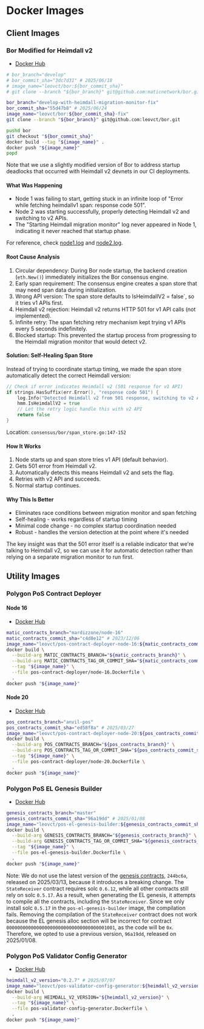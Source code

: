 # Docker Images

## Client Images

### Bor Modified for Heimdall v2

- [Docker Hub](https://hub.docker.com/r/leovct/bor)

```bash
# bor_branch="develop"
# bor_commit_sha="3dc7d31" # 2025/06/18
# image_name="leovct/bor:${bor_commit_sha}"
# git clone --branch "${bor_branch}" git@github.com:maticnetwork/bor.git

bor_branch="develop-with-heimdall-migration-monitor-fix"
bor_commit_sha="55d47b8" # 2025/06/24
image_name="leovct/bor:${bor_commit_sha}-fix"
git clone --branch "${bor_branch}" git@github.com:leovct/bor.git

pushd bor
git checkout "${bor_commit_sha}"
docker build --tag "${image_name}" .
docker push "${image_name}"
popd
```

Note that we use a slightly modified version of Bor to address startup deadlocks that occurred with Heimdall v2 devnets in our CI deployments.

#### What Was Happening

- Node 1 was failing to start, getting stuck in an infinite loop of "Error while fetching heimdallv1 span: response code 501".
- Node 2 was starting successfully, properly detecting Heimdall v2 and switching to v2 APIs.
- The "Starting Heimdall migration monitor" log never appeared in Node 1, indicating it never reached that startup phase.

For reference, check [node1.log](./node1.log) and [node2.log](./node2.log).

#### Root Cause Analysis

1. Circular dependency: During Bor node startup, the backend creation (`eth.New()`) immediately initializes the Bor consensus engine.
2. Early span requirement: The consensus engine creates a span store that may need span data during initialization.
3. Wrong API version: The span store defaults to IsHeimdallV2 = false`, so it tries v1 APIs first.
4. Heimdall v2 rejection: Heimdall v2 returns HTTP 501 for v1 API calls (not implemented).
5. Infinite retry: The span fetching retry mechanism kept trying v1 APIs every 5 seconds indefinitely.
6. Blocked startup: This prevented the startup process from progressing to the Heimdall migration monitor that would detect v2.

#### Solution: Self-Healing Span Store

Instead of trying to coordinate startup timing, we made the span store automatically detect the correct Heimdall version:

```go
// Check if error indicates Heimdall v2 (501 response for v1 API)
if strings.HasSuffix(err.Error(), "response code 501") {
    log.Info("Detected Heimdall v2 from 501 response, switching to v2 API")
    hmm.IsHeimdallV2 = true
    // Let the retry logic handle this with v2 API
    return false
}
```

Location: `consensus/bor/span_store.go:147-152`

#### How It Works

1. Node starts up and span store tries v1 API (default behavior).
2. Gets 501 error from Heimdall v2.
3. Automatically detects this means Heimdall v2 and sets the flag.
4. Retries with v2 API and succeeds.
5. Normal startup continues.

#### Why This Is Better

- Eliminates race conditions between migration monitor and span fetching
- Self-healing - works regardless of startup timing
- Minimal code change - no complex startup coordination needed
- Robust - handles the version detection at the point where it's needed

The key insight was that the 501 error itself is a reliable indicator that we're talking to Heimdall v2, so we can use it for automatic detection rather than relying on a separate migration monitor to run first.

## Utility Images

### Polygon PoS Contract Deployer

#### Node 16

- [Docker Hub](https://hub.docker.com/r/leovct/pos-contract-deployer-node-16)

```bash
matic_contracts_branch="mardizzone/node-16"
matic_contracts_commit_sha="c4d8e12" # 2023/12/06
image_name="leovct/pos-contract-deployer-node-16:${matic_contracts_commit_sha}"
docker build \
  --build-arg MATIC_CONTRACTS_BRANCH="${matic_contracts_branch}" \
  --build-arg MATIC_CONTRACTS_TAG_OR_COMMIT_SHA="${matic_contracts_commit_sha}" \
  --tag "${image_name}" \
  --file pos-contract-deployer/node-16.Dockerfile \
  .
docker push "${image_name}"
```

#### Node 20

- [Docker Hub](https://hub.docker.com/r/leovct/pos-contract-deployer-node-20)

```bash
pos_contracts_branch="anvil-pos"
pos_contracts_commit_sha="ed58f8a" # 2025/03/27
image_name="leovct/pos-contract-deployer-node-20:${pos_contracts_commit_sha}"
docker build \
  --build-arg POS_CONTRACTS_BRANCH="${pos_contracts_branch}" \
  --build-arg POS_CONTRACTS_TAG_OR_COMMIT_SHA="${pos_contracts_commit_sha}" \
  --tag "${image_name}" \
  --file pos-contract-deployer/node-20.Dockerfile \
  .
docker push "${image_name}"
```

### Polygon PoS EL Genesis Builder

- [Docker Hub](https://hub.docker.com/r/leovct/pos-el-genesis-builder)

```bash
genesis_contracts_branch="master"
genesis_contracts_commit_sha="96a19dd" # 2025/01/08
image_name="leovct/pos-el-genesis-builder:${genesis_contracts_commit_sha}"
docker build \
  --build-arg GENESIS_CONTRACTS_BRANCH="${genesis_contracts_branch}" \
  --build-arg GENESIS_CONTRACTS_TAG_OR_COMMIT_SHA="${genesis_contracts_commit_sha}" \
  --tag "${image_name}" \
  --file pos-el-genesis-builder.Dockerfile \
  .
docker push "${image_name}"
```

Note: We do not use the latest version of the [genesis contracts](https://github.com/maticnetwork/genesis-contracts), `244bc6a`, released on 2025/03/13, because it introduces a breaking change. The `StateReceiver` contract requires solc `0.6.12`, while all other contracts still rely on solc `0.5.17`. As a result, when generating the EL genesis, it attempts to compile all the contracts, including the `StateReceiver`. Since we only install solc `0.5.17` in the `pos-el-genesis-builder` image, the compilation fails. Removing the compilation of the `StateReceiver` contract does not work because the EL genesis alloc section will be incorrect for contract `0000000000000000000000000000000000001001`, as the code will be `0x`. Therefore, we opted to use a previous version, `96a19dd`, released on 2025/01/08.

### Polygon PoS Validator Config Generator

- [Docker Hub](https://hub.docker.com/r/leovct/pos-validator-config-generator)

```bash
heimdall_v2_version="0.2.7" # 2025/07/07
image_name="leovct/pos-validator-config-generator:${heimdall_v2_version}"
docker build \
  --build-arg HEIMDALL_V2_VERSION="${heimdall_v2_version}" \
  --tag "${image_name}" \
  --file pos-validator-config-generator.Dockerfile \
  .
docker push "${image_name}"
```
